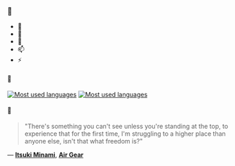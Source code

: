 ### 👋

- 🔭
- 🌱
- 💬
- 📫
- ⚡

#### 🧏

[![Most used languages](https://github-readme-stats-aynah.vercel.app/api/top-langs/?username=aynh&theme=solarized-dark&langs_count=6&layout=compact&hide_title=true)](https://github.com/anuraghazra/github-readme-stats#gh-dark-mode-only)
[![Most used languages](https://github-readme-stats-aynah.vercel.app/api/top-langs/?username=aynh&theme=solarized-light&langs_count=6&layout=compact&hide_title=true)](https://github.com/anuraghazra/github-readme-stats#gh-light-mode-only)

#### 💬

> "There's something you can't see unless you're standing at the top, to experience that for the first time, I'm struggling to a higher place than anyone else, isn't that what freedom is?"

&mdash; [**Itsuki Minami**](https://myanimelist.net/character.php?q=Itsuki%20Minami&cat=character), [**Air Gear**](https://myanimelist.net/search/all?q=Air%20Gear&cat=all)
